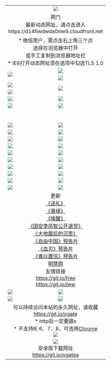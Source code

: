 ﻿<table>
  <tr></tr>
  <tr><td colspan=2 align=center><img src="https://cloud.githubusercontent.com/assets/11880933/13434984/f430fae2-e012-11e5-814f-c2df1e82b247.jpg" /></td></tr>
  <tr><td colspan=2 align=center>网门<br>最新动态网址，请点击进入
<br>https://d14fiwdwda0me9.cloudfront.net
    </td>
  </tr>
  <tr>
    <td colspan=2 align=center>* 微信用户，需点击右上角三个点<br>选择在浏览器中打开<br>或手工复制到浏览器地址栏
    <br>* IE6打开动态网址须在选项中勾选TLS 1.0</td>
  </tr>
  <tr>
    <td rowspan=2><a href="https://d14fiwdwda0me9.cloudfront.net/ogUP.aspx?name=11DKC.mp4&list=11DKC" target="_blank"><img src="https://d14fiwdwda0me9.cloudfront.net/Up/11DKC1.jpg" /></a></td> 
    <td><div><a href="https://d14fiwdwda0me9.cloudfront.net/ogUP.aspx?name=LRWS.mp4&list=LRWS" target="_blank"><img src="https://d14fiwdwda0me9.cloudfront.net/Up/LRWS.jpg" /></a></td>
   </tr>
  <tr>
    <td><a href="https://d14fiwdwda0me9.cloudfront.net/ogNiceVedio.aspx" target="_blank"><img src="https://d14fiwdwda0me9.cloudfront.net/Up/11TGKDY.jpg" /></a></td>
  </tr>
  <tr>
    <td><a href="https://d14fiwdwda0me9.cloudfront.net/ogUP.aspx?name=JQR.mp4&count=2" target="_blank"><img src="https://d14fiwdwda0me9.cloudfront.net/Up/JQR.jpg" /></a></td>   
    <td rowspan=2><a href="https://d14fiwdwda0me9.cloudfront.net/ogUP.aspx?name=JP.mp4&count=9" target="_blank"><img src="https://d14fiwdwda0me9.cloudfront.net/Up/JP.jpg" /></td>
  </tr>
  <tr>
    <td><a href="https://d14fiwdwda0me9.cloudfront.net/ogUP.aspx?name=WH.mp4" target="_blank"><img src="https://d14fiwdwda0me9.cloudfront.net/Up/WH.jpg" /></a></td>
  </tr>
  <tr>
    <td><a href="https://d14fiwdwda0me9.cloudfront.net/ogUP.aspx?name=SSZJ.mp4&list=SSZJ" target="_blank"><img src="https://d14fiwdwda0me9.cloudfront.net/Up/SSZJ.jpg" /></a></td>
    <td><a href="https://d14fiwdwda0me9.cloudfront.net/ogUP.aspx?name=1XQK.mp4&count=13" target="_blank"><img src="https://d14fiwdwda0me9.cloudfront.net/Up/1XQK.jpg" /></a</td>
  </tr>
  <tr>
    <td><a href="https://d14fiwdwda0me9.cloudfront.net/ogUP.aspx?name=ZY.mp4&count=2015|16" target="_blank"><img src="https://d14fiwdwda0me9.cloudfront.net/Up/ZY.jpg" /></a</td>
    <td><a href="https://d14fiwdwda0me9.cloudfront.net/ogUP.aspx?name=XTFY.mp4&count=B|2,A|24" target="_blank"><img src="https://d14fiwdwda0me9.cloudfront.net/Up/XTFY.jpg" /></a></td>
  </tr>
  <tr height="40">
  </tr>
  <tr>
    <td><a href="https://d14fiwdwda0me9.cloudfront.net/ogUP.aspx?name=4SQQ.mp4&list=4SQQ" target="_blank"><img src="https://d14fiwdwda0me9.cloudfront.net/Up/4SQQ0.jpg"/></a></td>
    <td><a href="https://d14fiwdwda0me9.cloudfront.net/ogUP.aspx?name=4SHQ.mp4&list=4SHQ" target="_blank"><img src="https://d14fiwdwda0me9.cloudfront.net/Up/4SHQ0.jpg"/></a></td>
  </tr>
  <tr>
    <td><a href="https://d14fiwdwda0me9.cloudfront.net/ogUP.aspx?name=4SZG.mp4&list=4SZG" target="_blank"><img src="https://d14fiwdwda0me9.cloudfront.net/Up/4SZG0.jpg"/></a></td>
    <td><a href="https://d14fiwdwda0me9.cloudfront.net/ogUP.aspx?name=4SDJ.mp4&list=4SDJ" target="_blank"><img src="https://d14fiwdwda0me9.cloudfront.net/Up/4SDJ0.jpg"/></a></td>
  </tr>
  <tr>
    <td><a href="https://d14fiwdwda0me9.cloudfront.net/ogUP.aspx?name=4SGX.mp4&list=4SGX" target="_blank"><img src="https://d14fiwdwda0me9.cloudfront.net/Up/4SGX0.jpg"/></a></td>
    <td><a href="https://d14fiwdwda0me9.cloudfront.net/ogUP.aspx?name=4SHD.mp4&list=4SHD" target="_blank"><img src="https://d14fiwdwda0me9.cloudfront.net/Up/4SHD0.jpg"/></a></td>
  </tr>
  <tr>
    <td><a href="https://d14fiwdwda0me9.cloudfront.net/ogUP.aspx?name=4CTX.mp4&list=4CTX" target="_blank"><img src="https://d14fiwdwda0me9.cloudfront.net/Up/4CTX0.jpg"/></a></td>
    <td><a href="https://d14fiwdwda0me9.cloudfront.net/ogUP.aspx?name=4CWZ.mp4&list=4CWZ" target="_blank"><img src="https://d14fiwdwda0me9.cloudfront.net/Up/4CWZ0.jpg"/></a></td>
  </tr>
  <tr>
    <td><a href="https://d14fiwdwda0me9.cloudfront.net/onUP.aspx?name=https://d1pog55izwmvoe.cloudfront.net/" target="_blank"><img src="https://d14fiwdwda0me9.cloudfront.net/Up/0DTW.jpg"/></a></td>
    <td><a href="https://d14fiwdwda0me9.cloudfront.net/onUP.aspx?name=https://d240ns8up8earz.cloudfront.net/acenter/" target="_blank"><img src="https://d14fiwdwda0me9.cloudfront.net/Up/0TDW.jpg" /></a></td>
  </tr>
  <tr>
    <td><a href="https://d14fiwdwda0me9.cloudfront.net/onUP.aspx?name=https://d4508d6vomz2p.cloudfront.net/gb/nsc413.htm" target="_blank"><img src="https://d14fiwdwda0me9.cloudfront.net/Up/0DJY.jpg" /></a></td>
    <td><a href="https://d14fiwdwda0me9.cloudfront.net/onUP.aspx?name=https://dilo7bqpjb57y.cloudfront.net/xtr/gb/prog204.html" target="_blank"><img src="https://d14fiwdwda0me9.cloudfront.net/Up/0XTR.jpg" /></a></td>
  </tr>
  <tr>
    <td><a href="https://d14fiwdwda0me9.cloudfront.net/onUP.aspx?name=https://d3aj00iefsmfgc.cloudfront.net/" target="_blank"><img src="https://d14fiwdwda0me9.cloudfront.net/Up/0MHW.jpg" /></a></td>
    <td><a href="https://d14fiwdwda0me9.cloudfront.net/onUP.aspx?name=https://d20wz7qt14x5d2.cloudfront.net/" target="_blank"><img src="https://d14fiwdwda0me9.cloudfront.net/Up/0ZJW.jpg" /></a></td>
  </tr>
  <tr>
    <td><a href="https://d14fiwdwda0me9.cloudfront.net/ogUP.aspx?name=0FG.zip" target="_blank"><img src="https://d14fiwdwda0me9.cloudfront.net/Up/0FG.jpg" /></a></td>
    <td><a href="https://d14fiwdwda0me9.cloudfront.net/ogUP.aspx?name=0FGA.apk" target="_blank"><img src="https://d14fiwdwda0me9.cloudfront.net/Up/0FGA.jpg" /></a></td>
  </tr>
  <tr>
    <td><a href="https://d14fiwdwda0me9.cloudfront.net/ogUP.aspx?name=0U.zip" target="_blank"><img src="https://d14fiwdwda0me9.cloudfront.net/Up/0U.jpg" /></a></td>
    <td><a href="https://d14fiwdwda0me9.cloudfront.net/ogUP.aspx?name=0UA.apk" target="_blank"><img src="https://d14fiwdwda0me9.cloudfront.net/Up/0UA.jpg" /></a></td>
  </tr>
  <tr>
    <td><a href="https://d14fiwdwda0me9.cloudfront.net/ogUP.aspx?name=0iPPOTV.zip" target="_blank"><img src="https://d14fiwdwda0me9.cloudfront.net/Up/0iPPOTV.jpg" /></a></td>
    <td><a href="https://d14fiwdwda0me9.cloudfront.net/ogUP.aspx?name=0iNTD.apk" target="_blank"><img src="https://d14fiwdwda0me9.cloudfront.net/Up/0iNTD.jpg" /></a></td>
  </tr>
  <tr>
    <td colspan=2 align=center>更新<br>
      <a href="https://d14fiwdwda0me9.cloudfront.net/ogUP.aspx?name=4ESL.mp4" target="_blank">《送礼》</a><br>
      <a href="https://d14fiwdwda0me9.cloudfront.net/ogUP.aspx?name=4ESY.mp4" target="_blank">《善缘》</a><br>
      <a href="https://d14fiwdwda0me9.cloudfront.net/ogUP.aspx?name=4EHX.mp4" target="_blank">《唤醒》</a><br>
      <a href="https://d14fiwdwda0me9.cloudfront.net/ogUP.aspx?name=4LFZ.mp4" target="_blank">《国安李凤智公开退党》</a><br>
      <a href="https://d14fiwdwda0me9.cloudfront.net/ogUP.aspx?name=4DDZHDCS.mp4" target="_blank">《大地震后的沉思》</a><br>
      <a href="https://d14fiwdwda0me9.cloudfront.net/ogUP.aspx?name=11ZYZG0.mp4" target="_blank">《自由中国》预告片</a><br>
      <a href="https://d14fiwdwda0me9.cloudfront.net/ogUP.aspx?name=11XR.mp4" target="_blank">《血刃》预告片</a><br>
      <a href="https://d14fiwdwda0me9.cloudfront.net/ogUP.aspx?name=11NYZX.mp4&count=2" target="_blank">《难以置信》预告片</a><br>
      <a href="https://d14fiwdwda0me9.cloudfront.net/onUP.aspx?name=https://www.minghui.org/" target="_blank">明慧网</a><br>
      友情链接<br>
      <a href="https://d14fiwdwda0me9.cloudfront.net/onUP.aspx?name=https://git.io/free" target="_blank">https://git.io/free</a><br>
      <a href="https://d14fiwdwda0me9.cloudfront.net/onUP.aspx?name=https://git.io/jww" target="_blank">https://git.io/jww</a></td>
    </td>
  </tr>
  <tr>
    <td><a href="https://d14fiwdwda0me9.cloudfront.net/ogNice.aspx" target="_blank"><img src="https://d14fiwdwda0me9.cloudfront.net/Up/0WCYY.jpg" /></a></td>
    <td><a href="https://d14fiwdwda0me9.cloudfront.net/onCO.aspx?ob=600事物&op=增删改&args=WH1~%23类型6新闻%7c%23类型6评论&mode=" target="_blank"><img src="https://d14fiwdwda0me9.cloudfront.net/Up/0WZTT.jpg" /></a></td> 
  </tr>
  <tr>
    <td><a href="https://d14fiwdwda0me9.cloudfront.net/ogDY.aspx" target="_blank"><img src="https://d14fiwdwda0me9.cloudfront.net/Up/0FK.jpg" /></a></td>
    <td><a href="https://d14fiwdwda0me9.cloudfront.net/ogST.aspx" target="_blank"><img src="https://d14fiwdwda0me9.cloudfront.net/Up/0ST.jpg" /></a></td> 
  </tr>
  <tr>
    <td colspan=2 align=center>可以持续访问本站的永久网址，请收藏<br/><a href="https://git.io/ogate" target="_blank">https://git.io/ogate</a><br/>* http后一定要跟s<br/>* 不支持IE 6、7、8，可选用<a href="https://d14fiwdwda0me9.cloudfront.net/ogUP.aspx?name=0ChromePortable.zip">Chrome</a><br/><a href="https://d14fiwdwda0me9.cloudfront.net/Up/0WMGDL2.png" target="_blank"><img src="https://d14fiwdwda0me9.cloudfront.net/Up/0WMGD2.png"/></a></td>
  </tr>
  <tr>
    <td colspan=2 align=center><a href="https://d14fiwdwda0me9.cloudfront.net/ogUP.aspx?name=0oGate.apk" target="_blank"><img src="https://cloud.githubusercontent.com/assets/11880933/13720399/75e143ee-e842-11e5-9f0a-1421f423c80f.jpg" /></a><br>安卓版下载网址<br><a href="https://git.io/ogatea">https://git.io/ogatea</a></td>
  </tr>
  <!--tr>
    <td colspan=2 align=center>可能失效的动态网址
    </td>
  </tr-->
</table>
